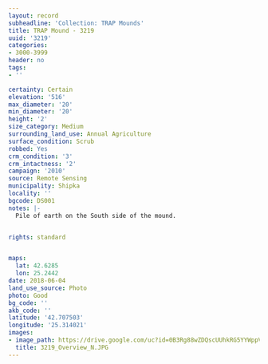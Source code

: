 ```yaml
---
layout: record
subheadline: 'Collection: TRAP Mounds'
title: TRAP Mound - 3219
uuid: '3219'
categories:
- 3000-3999
header: no
tags:
- ''

certainty: Certain
elevation: '516'
max_diameter: '20'
min_diameter: '20'
height: '2'
size_category: Medium
surrounding_land_use: Annual Agriculture
surface_condition: Scrub
robbed: Yes
crm_condition: '3'
crm_intactness: '2'
campaign: '2010'
source: Remote Sensing
municipality: Shipka
locality: ''
bgcode: DS001
notes: |-
  Pile of earth on the South side of the mound.


rights: standard


maps:
  lat: 42.6285
  lon: 25.2442
date: 2018-06-04
land_use_source: Photo
photo: Good
bg_code: ''
akb_code: ''
latitude: '42.707503'
longitude: '25.314021'
images:
- image_path: https://drive.google.com/uc?id=0B3Rg88wZDQscUUhkRG5YYWppVTA
  title: 3219_Overview_N.JPG
---
```

